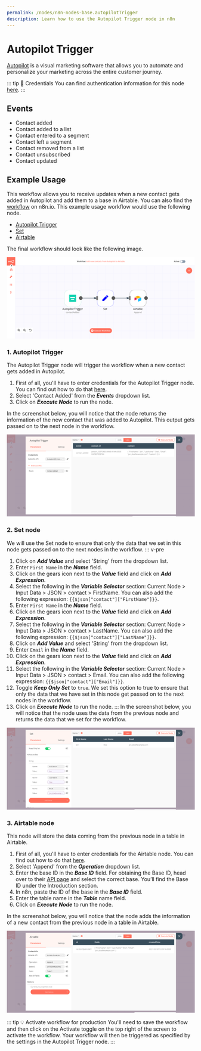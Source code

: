 ```yaml
---
permalink: /nodes/n8n-nodes-base.autopilotTrigger
description: Learn how to use the Autopilot Trigger node in n8n
---
```


# Autopilot Trigger

[Autopilot](https://www.autopilothq.com/) is a visual marketing software that allows you to automate and personalize your marketing across the entire customer journey.

::: tip 🔑 Credentials
You can find authentication information for this node [here](../../../credentials/Autopilot/README.md).
:::

## Events

- Contact added
- Contact added to a list
- Contact entered to a segment
- Contact left a segment
- Contact removed from a list
- Contact unsubscribed
- Contact updated

## Example Usage

This workflow allows you to receive updates when a new contact gets added in Autopilot and add them to a base in Airtable. You can also find the [workflow](https://n8n.io/workflows/991) on n8n.io. This example usage workflow would use the following node.
- [Autopilot Trigger]()
- [Set](../../core-nodes/Set/README.md)
- [Airtable](../../nodes/Airtable/README.md)

The final workflow should look like the following image.

![A workflow with the Autopilot Trigger node](./workflow.png)

### 1. Autopilot Trigger

 The Autopilot Trigger node will trigger the workflow when a new contact gets added in Autopilot.

1. First of all, you'll have to enter credentials for the Autopilot Trigger node. You can find out how to do that [here](../../../credentials/Autopilot/README.md).
2. Select 'Contact Added' from the ***Events*** dropdown list.
3. Click on ***Execute Node*** to run the node.

In the screenshot below, you will notice that the node returns the information of the new contact that was added to Autopilot. This output gets passed on to the next node in the workflow.

![Using the Autopilot Trigger node to trigger the workflow](./AutopilotTrigger_node.png)

### 2. Set node

We will use the Set node to ensure that only the data that we set in this node gets passed on to the next nodes in the workflow.
::: v-pre
1. Click on ***Add Value*** and select 'String' from the dropdown list.
2. Enter `First Name` in the ***Name*** field.
3. Click on the gears icon next to the ***Value*** field and click on ***Add Expression***.
4. Select the following in the ***Variable Selector*** section: Current Node > Input Data > JSON > contact > FirstName. You can also add the following expression: `{{$json["contact"]["FirstName"]}}`.
5. Enter `First Name` in the ***Name*** field.
6. Click on the gears icon next to the ***Value*** field and click on ***Add Expression***.
7. Select the following in the ***Variable Selector*** section: Current Node > Input Data > JSON > contact > LastName. You can also add the following expression: `{{$json["contact"]["LastName"]}}`.
8. Click on ***Add Value*** and select 'String' from the dropdown list.
9. Enter `Email` in the ***Name*** field.
10. Click on the gears icon next to the ***Value*** field and click on ***Add Expression***.
11. Select the following in the ***Variable Selector*** section: Current Node > Input Data > JSON > contact > Email. You can also add the following expression: `{{$json["contact"]["Email"]}}`.
12. Toggle ***Keep Only Set*** to `true`. We set this option to true to ensure that only the data that we have set in this node get passed on to the next nodes in the workflow.
13. Click on ***Execute Node*** to run the node.
:::
In the screenshot below, you will notice that the node uses the data from the previous node and returns the data that we set for the workflow.

![Using the Set node to set the data](./Set_node.png)

### 3. Airtable node

This node will store the data coming from the previous node in a table in Airtable.

1. First of all, you'll have to enter credentials for the Airtable node. You can find out how to do that [here](../../../credentials/Airtable/README.md).
2. Select 'Append' from the ***Operation*** dropdown list.
3. Enter the base ID in the ***Base ID*** field. For obtaining the Base ID, head over to their [API page](https://airtable.com/api) and select the correct base. You’ll find the Base ID under the Introduction section.
4. In n8n, paste the ID of the base in the ***Base ID*** field.
5. Enter the table name in the ***Table*** name field.
6. Click on ***Execute Node*** to run the node.

In the screenshot below, you will notice that the node adds the information of a new contact from the previous node in a table in Airtable.

![Using the Airtable node to append the information of a subscriber](./Airtable_node.png)

::: tip 💡 Activate workflow for production
You'll need to save the workflow and then click on the Activate toggle on the top right of the screen to activate the workflow. Your workflow will then be triggered as specified by the settings in the Autopilot Trigger node.
:::

